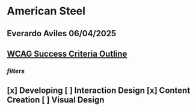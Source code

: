 # American Steel
## Everardo Aviles 06/04/2025

[WCAG Success Criteria Outline](https://www.w3.org/WAI/WCAG22/quickref/?currentsidebar=%23col_overview&technologies=html%2Ccss%2Cwai-aria%2Cserver%2Csmil%2Cpdf)
---
### *filters*
[x] Developing
[ ] Interaction Design
[x] Content Creation
[ ] Visual Design
---

